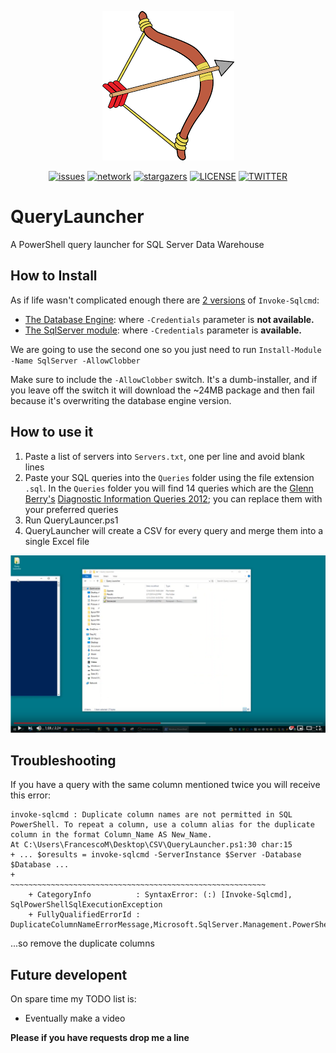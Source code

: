 <p align="center">
<img alt="Fantail" src="https://github.com/francesco1119/QueryLauncher/blob/master/index.png" />
<p align="center">
<a href="https://github.com/francesco1119/QueryLauncher/issues"><img alt="issues" src="https://img.shields.io/github/issues/francesco1119/QueryLauncher.svg"></a>
<a href="https://github.com/francesco1119/QueryLauncher/network"><img alt="network" src="https://img.shields.io/github/forks/francesco1119/QueryLauncher.svg"></a>
<a href="https://github.com/francesco1119/QueryLauncher/stargazers"><img alt="stargazers" src="https://img.shields.io/github/stars/francesco1119/QueryLauncher.svg"></a>
<a href="https://github.com/francesco1119/QueryLauncher/blob/master/LICENSE"><img alt="LICENSE" src="https://img.shields.io/github/license/francesco1119/QueryLauncher.svg"></a>
<a href="https://twitter.com/intent/tweet?text=Wow:&url=https%3A%2F%2Fgithub.com%2Ffrancesco1119%2FQueryLauncher"><img alt="TWITTER" src="https://img.shields.io/twitter/url/https/github.com/francesco1119/QueryLauncher.svg?style=social"></a>
</p>
</p>

# QueryLauncher
A PowerShell query launcher for SQL Server Data Warehouse


How to Install
------

As if life wasn't complicated enough there are [2 versions](https://stackoverflow.com/questions/51622424/powershell-invoke-sqlcmd-with-get-credential-doesnt-work) of `Invoke-Sqlcmd`:
- [The Database Engine](https://docs.microsoft.com/en-us/sql/database-engine/invoke-sqlcmd-cmdlet?view=sql-server-2014):  where `-Credentials` parameter is **not available.**
- [The SqlServer module](https://docs.microsoft.com/en-us/powershell/module/sqlserver/invoke-sqlcmd?view=sqlserver-ps): where `-Credentials` parameter is **available.**

We are going to use the second one so you just need to run `Install-Module -Name SqlServer -AllowClobber`

Make sure to include the `-AllowClobber` switch. It's a dumb-installer, and if you leave off the switch it will download the ~24MB package and then fail because it's overwriting the database engine version.

How to use it 
------

1) Paste a list of servers into `Servers.txt`, one per line and avoid blank lines
2) Paste your SQL queries into the `Queries` folder using the file extension `.sql`. In the `Queries` folder you will find 14 queries which are the [Glenn Berry's](https://sqlserverperformance.wordpress.com/2012/07/08/sql-server-2012-diagnostic-information-queries-july-2012/) [Diagnostic Information Queries 2012](https://github.com/ktaranov/sqlserver-kit/blob/master/Scripts/SQL%20Server%202012%20Diagnostic%20Information%20Queries.sql); you can replace them with your preferred queries
3) Run QueryLauncer.ps1
4) QueryLauncher will create a CSV for every query and merge them into a single Excel file

[![IMAGE ALT TEXT HERE](https://github.com/francesco1119/QueryLauncher/blob/master/YoutubeVideo.png?raw=true)](https://youtu.be/DzdFx4tpox8)

Troubleshooting
------

If you have a query with the same column mentioned twice you will receive this error:
```
invoke-sqlcmd : Duplicate column names are not permitted in SQL PowerShell. To repeat a column, use a column alias for the duplicate column in the format Column_Name AS New_Name.
At C:\Users\FrancescoM\Desktop\CSV\QueryLauncher.ps1:30 char:15
+ ... $oresults = invoke-sqlcmd -ServerInstance $Server -Database $Database ...
+                 ~~~~~~~~~~~~~~~~~~~~~~~~~~~~~~~~~~~~~~~~~~~~~~~~~~~~~~~~~
    + CategoryInfo          : SyntaxError: (:) [Invoke-Sqlcmd], SqlPowerShellSqlExecutionException
    + FullyQualifiedErrorId : DuplicateColumnNameErrorMessage,Microsoft.SqlServer.Management.PowerShell.GetScriptCommand
```
...so remove the duplicate columns

Future developent
------

On spare time my TODO list is:

* Eventually make a video

**Please if you have requests drop me a line**
